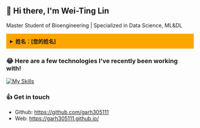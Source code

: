 ## 👋 Hi there, I'm Wei-Ting Lin

Master Student of Bioengineering | Specialized in Data Science, ML&DL

<details>
  <summary style="background-color: #FFA500; padding: 10px; font-weight: bold;">姓名：[您的姓名]</summary>
  <p>個人自介：[在這裡寫下您的個人自介]</p>
</details>



### 😂 Here are a few technologies I've recently been working with!

[![My Skills](https://skillicons.dev/icons?i=ts,vue,angular)](https://skillicons.dev)    

### 👍 Get in touch
* Github: https://github.com/garh305111
* Web: https://garh305111.github.io/


